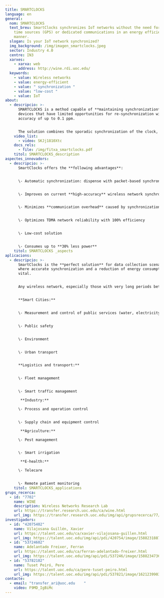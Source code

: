 ```yaml
---
title: SMARTCLOCKS
language: en
general:
  nom: SMARTCLOCKS
  text_breu: SmartClocks synchronizes IoT networks without the need for external
    time sources (GPS) or dedicated communications in an energy efficient
    manner.
  slogan: Is your IoT network synchronized?
  img_background: /img/imagen_smartclocks.jpeg
  sector: Industry 4.0
  centre: IN3
  xarxes:
    - xarxa: web
      address: http://wine.rdi.uoc.edu/
  keywords:
    - value: Wireless networks
    - value: energy-efficient
    - value: " synchronization "
    - value: "low-cost "
    - value: IoT
about:
  - descripcio: >-
      SMARTCLOCKS is a method capable of **maintaining synchronization** between
      devices that have limited opportunities for re-synchronization with an
      accuracy of up to 0.1 ppm. 


      The solution combines the sporadic synchronization of the clock, which takes place during data transmissions, with a correction whose calculation takes into account the prediction of the time drift due to temperature, based on t**he device's thermal characterization.**
    video_list:
      - video: SKJj1810Xtc
    docs_rels:
      - file: /img/fitxa_smartclocks.pdf
    titol: SMARTCLOCKS_description
aspectes_innovadors:
  - descripcio: >-
      SmartClocks offers the **following advantages**: 


      \- Automatic synchronization: dispense with packet-based synchronization and the use of external sources such as GPS 


      \- Improves on current **high-accuracy** wireless network synchronization solutions by up to 10 times (0.1 ppm) 


      \- Minimizes **communication overhead** caused by synchronization problems 


      \- Optimizes TDMA network reliability with 100% efficiency


      \- Low-cost solution 


      \- Consumes up to **30% less power**
    titol: SMARTCLOCKS _aspects
aplicacions:
  - descripcio: >-
      SmartClocks is the **perfect solution** for data collection scenarios
      where accurate synchronization and a reduction of energy consumption are
      vital. 


      Any wireless network, especially those with very long periods between transmissions of data to a central unit (e.g. LPWAN): 


      **Smart Cities:** 


      \- Measurement and control of public services (water, electricity, gas, etc.) 


      \- Public safety


      \- Environment 


      \- Urban transport 


      **Logistics and transport:** 


      \- Fleet management 


      \- Smart traffic management

       **Industry:**

      \- Process and operation control 


      \- Supply chain and equipment control

       **Agriculture:**

      \- Pest management 


      \- Smart irrigation

       **E-health:** 

      \- Telecare 


      \- Remote patient monitoring
    titol: SMARTCLOCKS_applications
grups_recerca:
  - id: "7702"
    name: WINE
    description: Wireless Networks Research Lab
    url: https://transfer.research.uoc.edu/ca/wine.html
    url_img: https://transfer.research.uoc.edu/img/api/grupsrecerca/77/image/1594216262171
investigadors:
  - id: "42075402"
    name: Vilajosana Guillén, Xavier
    url: https://talent.uoc.edu/ca/xavier-vilajosana-guillen.html
    url_img: https://talent.uoc.edu/img/api/pdi/420754/image/1588231887989
  - id: "53724602"
    name: Adelantado Freixer, Ferran
    url: https://talent.uoc.edu/ca/ferran-adelantado-freixer.html
    url_img: https://talent.uoc.edu/img/api/pdi/537246/image/1588234736244
  - id: "53782102"
    name: Tuset Peiró, Pere
    url: https://talent.uoc.edu/ca/pere-tuset-peiro.html
    url_img: https://talent.uoc.edu/img/api/pdi/537821/image/1621239903960
contacte:
  - email: "transfer_ari@uoc.edu    "
    video: F9MD_IgBiMc
---
```

